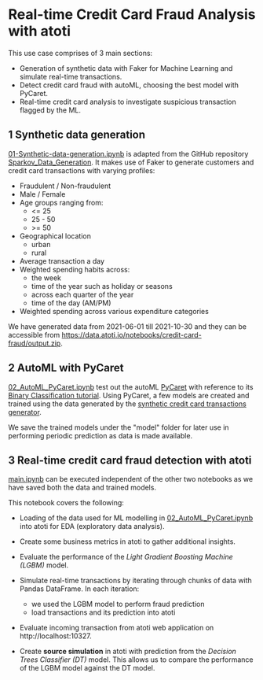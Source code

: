 # Real-time Credit Card Fraud Analysis with atoti

This use case comprises of 3 main sections:

- Generation of synthetic data with Faker for Machine Learning and simulate real-time transactions.
- Detect credit card fraud with autoML, choosing the best model with PyCaret.
- Real-time credit card analysis to investigate suspicious transaction flagged by the ML.

## 1 Synthetic data generation

[01-Synthetic-data-generation.ipynb](./01-Synthetic-data-generation.ipynb) is adapted from the GitHub repository [Sparkov_Data_Generation](https://github.com/namebrandon/Sparkov_Data_Generation). It makes use of Faker to generate customers and credit card transactions with varying profiles:

- Fraudulent / Non-fraudulent
- Male / Female
- Age groups ranging from:
  - <= 25
  - 25 - 50
  - \>= 50
- Geographical location
  - urban
  - rural
- Average transaction a day
- Weighted spending habits across:
  - the week
  - time of the year such as holiday or seasons
  - across each quarter of the year
  - time of the day (AM/PM)
- Weighted spending across various expenditure categories

We have generated data from 2021-06-01 till 2021-10-30 and they can be accessible from https://data.atoti.io/notebooks/credit-card-fraud/output.zip.

## 2 AutoML with PyCaret

[02_AutoML_PyCaret.ipynb](./02_AutoML_PyCaret.ipynb) test out the autoML [PyCaret](https://pycaret.org/) with reference to its [Binary Classification tutorial](https://github.com/pycaret/pycaret/blob/master/tutorials/Binary%20Classification%20Tutorial%20Level%20Beginner%20-%20%20CLF101.ipynb). Using PyCaret, a few models are created and trained using the data generated by the [synthetic credit card transactions generator](./01-Synthetic-data-generation.ipynb).

We save the trained models under the "model" folder for later use in performing periodic prediction as data is made available.

## 3 Real-time credit card fraud detection with atoti

[main.ipynb](./main.ipynb) can be executed independent of the other two notebooks as we have saved both the data and trained models.

This notebook covers the following:

- Loading of the data used for ML modelling in [02_AutoML_PyCaret.ipynb](./02_AutoML_PyCaret.ipynb) into atoti for EDA (exploratory data analysis).
- Create some business metrics in atoti to gather additional insights.
- Evaluate the performance of the _Light Gradient Boosting Machine (LGBM)_ model.
- Simulate real-time transactions by iterating through chunks of data with Pandas DataFrame. In each iteration:
  - we used the LGBM model to perform fraud prediction
  - load transactions and its prediction into atoti
- Evaluate incoming transaction from atoti web application on http://localhost:10327.

- Create **source simulation** in atoti with prediction from the _Decision Trees Classifier (DT)_ model. This allows us to compare the performance of the LGBM model against the DT model.
